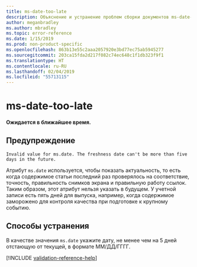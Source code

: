 ```yaml
---
title: ms-date-too-late
description: Объяснение и устранение проблем сборки документов ms-date-too-late
author: meganbradley
ms.author: mbradley
ms.topic: error-reference
ms.date: 1/15/2019
ms.prod: non-product-specific
ms.openlocfilehash: 863b13e55c2aaa2057920e3bd77ec75ab5945277
ms.sourcegitcommit: 203ca15fda2d217f082c74ec648c1f1db323f9f1
ms.translationtype: HT
ms.contentlocale: ru-RU
ms.lasthandoff: 02/04/2019
ms.locfileid: "55713115"
---
```

# <a name="ms-date-too-late"></a>ms-date-too-late

**Ожидается в ближайшее время.**

## <a name="warning"></a>Предупреждение

`Invalid value for ms.date. The freshness date can't be more than five days in the future.`

Атрибут `ms.date` используется, чтобы показать актуальность, то есть когда содержимое статьи последний раз проверялось на соответствие, точность, правильность снимков экрана и правильную работу ссылок. Таким образом, этот атрибут нельзя указать в будущем. У учетной записи есть пять дней для выпуска, например, когда содержимое заморожено для контроля качества при подготовке к крупному событию.

## <a name="resolution"></a>Способы устранения

В качестве значения `ms.date` укажите дату, не менее чем на 5 дней отстающую от текущей, в формате ММ/ДД/ГГГГ.

<!--make sure to add this file to your includes folder and verify the path-->
[!INCLUDE [validation-reference-help](includes/validation-reference-help.md)]
